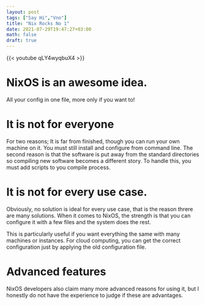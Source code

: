 ```yaml
---
layout: post
tags: ["Say Hi","Vno"]
title: "Nix Rocks No 1"
date: 2021-07-29T19:47:27+03:00
math: false
draft: true
---
```


{{< youtube qLY4wyqbuX4 >}}

# NixOS is an awesome idea.

All your config in one file, more only if you want to! 

# It is not for everyone

For two reasons; It is far from finished, though you can run your own machine on it. You must still install and configure from command line. The second reason is that the software is put away from the standard directories so compiling new software becomes a different story. To handle this, you must add scripts to you compile process. 

# It is not for every use case.

Obviously, no solution is ideal for every use case, that is the reason threre are many solutions. When it comes to NixOS, the strength is that you can configure it with a few files and the system does the rest.

This is particularly useful if you want everything the same with many machines or instances. For cloud computing, you can get the correct configuration just by applying the old configuration file. 

# Advanced features

NixOS developers also claim many more advanced reasons for using it, but I honestly do not have the experience to judge if these are advantages.
